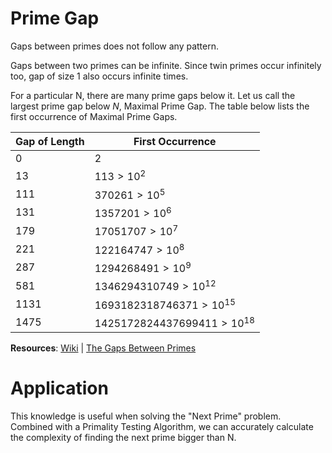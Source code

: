 # Prime Gap
Gaps between primes does not follow any pattern.

Gaps between two primes can be infinite. Since twin primes occur infinitely too, gap of size 1 also occurs infinite times.

For a particular N, there are many prime gaps below it. Let us call the largest prime gap below $N$, Maximal Prime Gap. The table below lists the first occurrence of Maximal Prime Gaps.

| Gap of Length | First Occurrence |
|---------------|-----------------|
|$0$              |$2$                |
|$13$             |$113 > 10^2$       |
|$111$            |$370261 > 10^5$    |
|$131$            |$1357201 > 10^6$   |
|$179$            |$17051707 > 10^7$  |
|$221$            |$122164747 > 10^8$ |
|$287$            |$1294268491 > 10^9$            |
|$581$            |$1346294310749 > 10^{12}$        |
|$1131$           |$1693182318746371  > 10^{15}$    |
|$1475$           |$1425172824437699411 > 10^{18}$  |

**Resources**:
[Wiki](https://en.wikipedia.org/wiki/Prime_gap) | [The Gaps Between Primes](https://primes.utm.edu/notes/gaps.html)

# Application
This knowledge is useful when solving the "Next Prime" problem. Combined with a Primality Testing Algorithm, we can accurately calculate the complexity of finding the next prime bigger than N.
